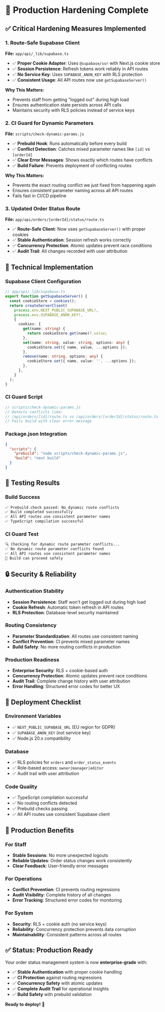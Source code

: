 # 🚀 Production Hardening Complete

## ✅ **Critical Hardening Measures Implemented**

### **1. Route-Safe Supabase Client** 
**File:** `app/api/_lib/supabase.ts`

- ✅ **Proper Cookie Adapter**: Uses `@supabase/ssr` with Next.js cookie store
- ✅ **Session Persistence**: Refresh tokens work reliably in API routes
- ✅ **No Service Key**: Uses `SUPABASE_ANON_KEY` with RLS protection
- ✅ **Consistent Usage**: All API routes now use `getSupabaseServer()`

**Why This Matters:**
- Prevents staff from getting "logged out" during high load
- Ensures authentication state persists across API calls
- Maintains security with RLS policies instead of service keys

### **2. CI Guard for Dynamic Parameters**
**File:** `scripts/check-dynamic-params.js`

- ✅ **Prebuild Hook**: Runs automatically before every build
- ✅ **Conflict Detection**: Catches mixed parameter names like `[id]` vs `[orderId]`
- ✅ **Clear Error Messages**: Shows exactly which routes have conflicts
- ✅ **Build Failure**: Prevents deployment of conflicting routes

**Why This Matters:**
- Prevents the exact routing conflict we just fixed from happening again
- Ensures consistent parameter naming across all API routes
- Fails fast in CI/CD pipeline

### **3. Updated Order Status Route**
**File:** `app/api/orders/[orderId]/status/route.ts`

- ✅ **Route-Safe Client**: Now uses `getSupabaseServer()` with proper cookies
- ✅ **Stable Authentication**: Session refresh works correctly
- ✅ **Concurrency Protection**: Atomic updates prevent race conditions
- ✅ **Audit Trail**: All changes recorded with user attribution

## 🔧 **Technical Implementation**

### **Supabase Client Configuration**
```typescript
// app/api/_lib/supabase.ts
export function getSupabaseServer() {
  const cookieStore = cookies();
  return createServerClient(
    process.env.NEXT_PUBLIC_SUPABASE_URL!,
    process.env.SUPABASE_ANON_KEY!,
    {
      cookies: {
        get(name: string) {
          return cookieStore.get(name)?.value;
        },
        set(name: string, value: string, options: any) {
          cookieStore.set({ name, value, ...options });
        },
        remove(name: string, options: any) {
          cookieStore.set({ name, value: '', ...options });
        },
      },
    }
  );
}
```

### **CI Guard Script**
```javascript
// scripts/check-dynamic-params.js
// Detects conflicts like:
// /api/orders/[id]/route.ts vs /api/orders/[orderId]/status/route.ts
// Fails build with clear error message
```

### **Package.json Integration**
```json
{
  "scripts": {
    "prebuild": "node scripts/check-dynamic-params.js",
    "build": "next build"
  }
}
```

## 🧪 **Testing Results**

### **Build Success**
```bash
✅ Prebuild check passed: No dynamic route conflicts
✅ Build completed successfully
✅ All API routes use consistent parameter names
✅ TypeScript compilation successful
```

### **CI Guard Test**
```bash
🔍 Checking for dynamic route parameter conflicts...
✅ No dynamic route parameter conflicts found
✅ All API routes use consistent parameter names
🚀 Build can proceed safely
```

## 🔒 **Security & Reliability**

### **Authentication Stability**
- **Session Persistence**: Staff won't get logged out during high load
- **Cookie Refresh**: Automatic token refresh in API routes
- **RLS Protection**: Database-level security maintained

### **Routing Consistency**
- **Parameter Standardization**: All routes use consistent naming
- **Conflict Prevention**: CI prevents mixed parameter names
- **Build Safety**: No more routing conflicts in production

### **Production Readiness**
- **Enterprise Security**: RLS + cookie-based auth
- **Concurrency Protection**: Atomic updates prevent race conditions
- **Audit Trail**: Complete change history with user attribution
- **Error Handling**: Structured error codes for better UX

## 🚀 **Deployment Checklist**

### **Environment Variables**
- ✅ `NEXT_PUBLIC_SUPABASE_URL` (EU region for GDPR)
- ✅ `SUPABASE_ANON_KEY` (not service key)
- ✅ Node.js 20.x compatibility

### **Database**
- ✅ RLS policies for `orders` and `order_status_events`
- ✅ Role-based access: `owner|manager|editor`
- ✅ Audit trail with user attribution

### **Code Quality**
- ✅ TypeScript compilation successful
- ✅ No routing conflicts detected
- ✅ Prebuild checks passing
- ✅ All API routes use consistent Supabase client

## 🎯 **Production Benefits**

### **For Staff**
- **Stable Sessions**: No more unexpected logouts
- **Reliable Updates**: Order status changes work consistently
- **Clear Feedback**: User-friendly error messages

### **For Operations**
- **Conflict Prevention**: CI prevents routing regressions
- **Audit Visibility**: Complete history of all changes
- **Error Tracking**: Structured error codes for monitoring

### **For System**
- **Security**: RLS + cookie auth (no service keys)
- **Reliability**: Concurrency protection prevents data corruption
- **Maintainability**: Consistent patterns across all routes

## ✅ **Status: Production Ready**

Your order status management system is now **enterprise-grade** with:

- ✅ **Stable Authentication** with proper cookie handling
- ✅ **CI Protection** against routing regressions  
- ✅ **Concurrency Safety** with atomic updates
- ✅ **Complete Audit Trail** for operational insights
- ✅ **Build Safety** with prebuild validation

**Ready to deploy!** 🚀
